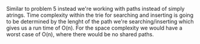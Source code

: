 
Similar to problem 5 instead we're working with paths instead of simply atrings.
Time complexity within the trie for searching and inserting is going to be determined
by the lenght of the path we're searching/inserting which gives us a run time of O(n).
For the space complexity we would have a worst case of O(n), where there would be no
shared paths.